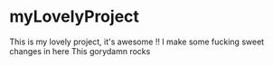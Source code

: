 # myLovelyProject
This is my lovely project, it's awesome !!
I make some fucking sweet changes in here
This gorydamn rocks
